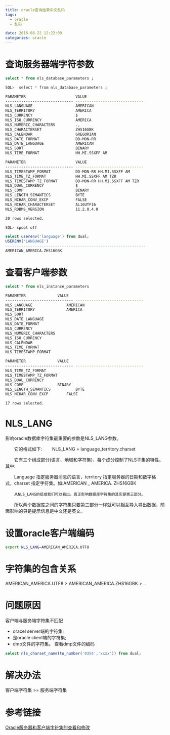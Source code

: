 ```yaml
---
title: oracle查询结果中文乱码
tags:
  - oracle
  - 乱码

date: 2016-08-22 12:22:00
categories: oracle
---
```

# 查询服务器端字符参数
```sql
select * from nls_database_parameters ;
```

```bash
SQL>  select * from nls_database_parameters ;

PARAMETER                      VALUE                                                                
------------------------------ ------------------------------                                       
NLS_LANGUAGE                   AMERICAN                                                             
NLS_TERRITORY                  AMERICA                                                              
NLS_CURRENCY                   $                                                                    
NLS_ISO_CURRENCY               AMERICA                                                              
NLS_NUMERIC_CHARACTERS         .,                                                                   
NLS_CHARACTERSET               ZHS16GBK                                                             
NLS_CALENDAR                   GREGORIAN                                                            
NLS_DATE_FORMAT                DD-MON-RR                                                            
NLS_DATE_LANGUAGE              AMERICAN                                                             
NLS_SORT                       BINARY                                                               
NLS_TIME_FORMAT                HH.MI.SSXFF AM                                                       

PARAMETER                      VALUE                                                                
------------------------------ ------------------------------                                       
NLS_TIMESTAMP_FORMAT           DD-MON-RR HH.MI.SSXFF AM                                             
NLS_TIME_TZ_FORMAT             HH.MI.SSXFF AM TZR                                                   
NLS_TIMESTAMP_TZ_FORMAT        DD-MON-RR HH.MI.SSXFF AM TZR                                         
NLS_DUAL_CURRENCY              $                                                                    
NLS_COMP                       BINARY                                                               
NLS_LENGTH_SEMANTICS           BYTE                                                                 
NLS_NCHAR_CONV_EXCP            FALSE                                                                
NLS_NCHAR_CHARACTERSET         AL16UTF16                                                            
NLS_RDBMS_VERSION              11.2.0.4.0                                                           

20 rows selected.

SQL> spool off

```
```sql
select userenv('language') from dual;
USERENV('LANGUAGE')
--------------------------------------------------------------
AMERICAN_AMERICA.ZHS16GBK
```

# 查看客户端参数
```sql
select * from nls_instance_parameters

```
```bash
PARAMETER		       VALUE
------------------------------ ------------------------------
NLS_LANGUAGE		       AMERICAN
NLS_TERRITORY		       AMERICA
NLS_SORT
NLS_DATE_LANGUAGE
NLS_DATE_FORMAT
NLS_CURRENCY
NLS_NUMERIC_CHARACTERS
NLS_ISO_CURRENCY
NLS_CALENDAR
NLS_TIME_FORMAT
NLS_TIMESTAMP_FORMAT

PARAMETER		       VALUE
------------------------------ ------------------------------
NLS_TIME_TZ_FORMAT
NLS_TIMESTAMP_TZ_FORMAT
NLS_DUAL_CURRENCY
NLS_COMP		       BINARY
NLS_LENGTH_SEMANTICS	       BYTE
NLS_NCHAR_CONV_EXCP	       FALSE

17 rows selected.

```
# NLS_LANG
影响oracle数据库字符集最重要的参数是NLS_LANG参数。

　　它的格式如下: 　　NLS_LANG = language_territory.charset

　　它有三个组成部分(语言、地域和字符集)，每个成分控制了NLS子集的特性。
其中:

　　Language 指定服务器消息的语言，territory 指定服务器的日期和数字格式，charset 指定字符集。如:AMERICAN _ AMERICA. ZHS16GBK

　　<code>从NLS_LANG的组成我们可以看出，真正影响数据库字符集的其实是第三部分。</code>

　　所以两个数据库之间的字符集只要第三部分一样就可以相互导入导出数据，前面影响的只是提示信息是中文还是英文。
# 设置oracle客户端编码

```bash
export NLS_LANG=AMERICAN_AMERICA.UTF8
```
# 字符集的包含关系
AMERICAN_AMERICA.UTF8 > AMERICAN_AMERICA.ZHS16GBK > ..

# 问题原因
客户端与服务端字符集不匹配
- oracel server端的字符集;
- 是oracle client端的字符集;
- dmp文件的字符集。
查看dmp文件的编码
```sql
select nls_charset_name(to_number('0354','xxxx')) from dual;
```
# 解决办法
客户端字符集 >= 服务端字符集
# 参考链接
[Oracle服务器和客户端字符集的查看和修改](http://soft.chinabyte.com/database/444/12618444.shtml)
